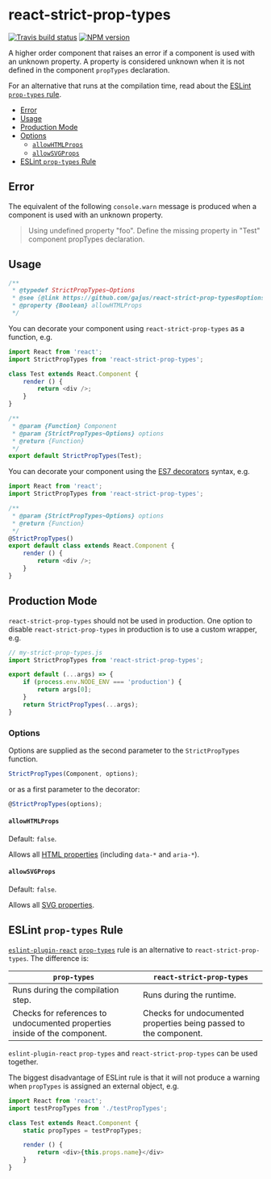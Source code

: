 # react-strict-prop-types

[![Travis build status](http://img.shields.io/travis/gajus/react-strict-prop-types/master.svg?style=flat)](https://travis-ci.org/gajus/react-strict-prop-types)
[![NPM version](http://img.shields.io/npm/v/react-strict-prop-types.svg?style=flat)](https://www.npmjs.org/package/react-strict-prop-types)

A higher order component that raises an error if a component is used with an unknown property. A property is considered unknown when it is not defined in the component `propTypes` declaration.

For an alternative that runs at the compilation time, read about the [ESLint `prop-types` rule](#eslint-prop-types-rule).

- [Error](#error)
- [Usage](#usage)
- [Production Mode](#production-mode)
- [Options](#options)
    - [`allowHTMLProps`](#allowhtmlprops)
    - [`allowSVGProps`](#allowsvgprops)
- [ESLint `prop-types` Rule](#eslint-prop-types-rule)

## Error

The equivalent of the following `console.warn` message is produced when a component is used with an unknown property.

> Using undefined property "foo". Define the missing property in "Test" component propTypes declaration.

## Usage

```js
/**
 * @typedef StrictPropTypes~Options
 * @see {@link https://github.com/gajus/react-strict-prop-types#options}
 * @property {Boolean} allowHTMLProps
 */
```

You can decorate your component using `react-strict-prop-types` as a function, e.g.

```js
import React from 'react';
import StrictPropTypes from 'react-strict-prop-types';

class Test extends React.Component {
    render () {
        return <div />;
    }
}

/**
 * @param {Function} Component
 * @param {StrictPropTypes~Options} options
 * @return {Function}
 */
export default StrictPropTypes(Test);
```

You can decorate your component using the [ES7 decorators](https://github.com/wycats/javascript-decorators) syntax, e.g.

```js
import React from 'react';
import StrictPropTypes from 'react-strict-prop-types';

/**
 * @param {StrictPropTypes~Options} options
 * @return {Function}
 */
@StrictPropTypes()
export default class extends React.Component {
    render () {
        return <div />;
    }
}
```

## Production Mode

`react-strict-prop-types` should not be used in production. One option to disable `react-strict-prop-types` in production is to use a custom wrapper, e.g.

```js
// my-strict-prop-types.js
import StrictPropTypes from 'react-strict-prop-types';

export default (...args) => {
    if (process.env.NODE_ENV === 'production') {
        return args[0];
    }
    return StrictPropTypes(...args);
}
```

### Options

Options are supplied as the second parameter to the `StrictPropTypes` function.

```js
StrictPropTypes(Component, options);
```

or as a first parameter to the decorator:

```js
@StrictPropTypes(options);
```

#### `allowHTMLProps`

Default: `false`.

Allows all [HTML properties](https://facebook.github.io/react/docs/tags-and-attributes.html#html-attributes) (including `data-*` and `aria-*`).

#### `allowSVGProps`

Default: `false`.

Allows all [SVG properties](https://facebook.github.io/react/docs/tags-and-attributes.html#svg-attributes).

## ESLint `prop-types` Rule

[`eslint-plugin-react`](https://github.com/yannickcr/eslint-plugin-react) [`prop-types`](https://github.com/yannickcr/eslint-plugin-react/blob/master/docs/rules/prop-types.md) rule is an alternative to `react-strict-prop-types`. The difference is:

| `prop-types` | `react-strict-prop-types`|
| --- | --- |
| Runs during the compilation step. |  Runs during the runtime. |
| Checks for references to undocumented properties inside of the component. | Checks for undocumented properties being passed to the component. |

`eslint-plugin-react` `prop-types` and `react-strict-prop-types` can be used together.

The biggest disadvantage of ESLint rule is that it will not produce a warning when `propTypes` is assigned an external object, e.g.

```js
import React from 'react';
import testPropTypes from './testPropTypes';

class Test extends React.Component {
    static propTypes = testPropTypes;

    render () {
        return <div>{this.props.name}</div>
    }
}
```
